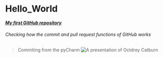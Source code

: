 # Hello_World
[**_My first GitHub repository_**](www.google.com) 

###### Checking how the commit and pull request functions of GitHub works

>Commiting from the pyCharm
![A presentation of Octdrey Catburn](http://octodex.github.com/images/octdrey-catburn.jpg)
